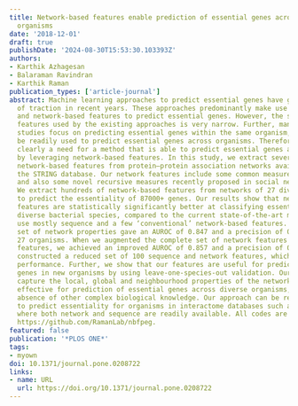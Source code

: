 ```yaml
---
title: Network-based features enable prediction of essential genes across diverse
  organisms
date: '2018-12-01'
draft: true
publishDate: '2024-08-30T15:53:30.103393Z'
authors:
- Karthik Azhagesan
- Balaraman Ravindran
- Karthik Raman
publication_types: ['article-journal']
abstract: Machine learning approaches to predict essential genes have gained a lot
  of traction in recent years. These approaches predominantly make use of sequence
  and network-based features to predict essential genes. However, the scope of network-based
  features used by the existing approaches is very narrow. Further, many of these
  studies focus on predicting essential genes within the same organism, which cannot
  be readily used to predict essential genes across organisms. Therefore, there is
  clearly a need for a method that is able to predict essential genes across organisms,
  by leveraging network-based features. In this study, we extract several sets of
  network-based features from protein–protein association networks available from
  the STRING database. Our network features include some common measures of centrality,
  and also some novel recursive measures recently proposed in social network literature.
  We extract hundreds of network-based features from networks of 27 diverse organisms
  to predict the essentiality of 87000+ genes. Our results show that network-based
  features are statistically significantly better at classifying essential genes across
  diverse bacterial species, compared to the current state-of-the-art methods, which
  use mostly sequence and a few ‘conventional’ network-based features. Our diverse
  set of network properties gave an AUROC of 0.847 and a precision of 0.320 across
  27 organisms. When we augmented the complete set of network features with sequence-derived
  features, we achieved an improved AUROC of 0.857 and a precision of 0.335. We also
  constructed a reduced set of 100 sequence and network features, which gave a comparable
  performance. Further, we show that our features are useful for predicting essential
  genes in new organisms by using leave-one-species-out validation. Our network features
  capture the local, global and neighbourhood properties of the network and are hence
  effective for prediction of essential genes across diverse organisms, even in the
  absence of other complex biological knowledge. Our approach can be readily exploited
  to predict essentiality for organisms in interactome databases such as the STRING,
  where both network and sequence are readily available. All codes are available at
  https://github.com/RamanLab/nbfpeg.
featured: false
publication: '*PLOS ONE*'
tags:
- myown
doi: 10.1371/journal.pone.0208722
links:
- name: URL
  url: https://doi.org/10.1371/journal.pone.0208722
---
```


